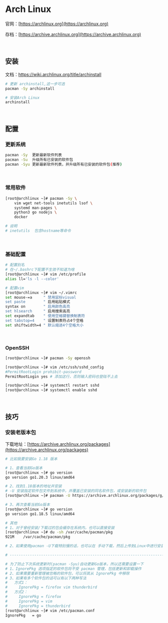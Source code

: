 # Arch Linux

官网：[https://archlinux.org](https://archlinux.org)

存档：[https://archive.archlinux.org](https://archive.archlinux.org)

<br />

## 安装

文档：https://wiki.archlinux.org/title/archinstall

```bash
# 更新 archinstall,这一步可选
pacman -Sy archinstall

# 安装Arch Linux
archinstall
```

<br />

## 配置

### 更新系统

```bash
pacman -Sy	更新最新软件列表
pacman -Su	升级所有已安装的软件包
pacman -Syu 更新最新软件列表，并升级所有已安装的软件包(推荐)
```

<br />

### 常用软件

```bash
[root@archlinux ~]# pacman -Sy \
	vim wget net-tools inetutils lsof \
	systemd man-pages \
	python3 go nodejs \
	docker

# 说明
# inetutils  包含hostname等命令
```

<br />

### 基础配置

```bash
# 配置别名
# 在~/.bashrc下配置不生效不知道为啥
[root@archlinux ~]# vim /etc/profile
alias ll='ls -l --color'

# 配置vim
[root@archlinux ~]# vim ~/.vimrc
set mouse-=a     " 禁用鼠标visual
set paste        " 启用粘贴模式
syntax on        " 启用颜色高亮
set hlsearch     " 启用搜索高亮
set expandtab    " 使用空格键替换制表符
set tabstop=4    " 设置制表符占4个空格
set shiftwidth=4 " 默认缩进4个空格大小
```

<br />

### OpenSSH

```bash
[root@archlinux ~]# pacman -Sy openssh

[root@archlinux ~]# vim /etc/ssh/sshd_config
#PermitRootLogin prohibit-password
PermitRootLogin yes # 添加这行，否则输入密码也登陆不上去

[root@archlinux ~]# systemctl restart sshd
[root@archlinux ~]# systemctl enable sshd
```

<br />

## 技巧

### 安装老版本包

下载地址：[https://archive.archlinux.org/packages](https://archive.archlinux.org/packages)

```bash
# 比如我要安装Go 1.18 版本

# 1、查看当前Go版本
[root@archlinux ~]# go version
go version go1.20.3 linux/amd64

# 2、找到1.18版本的地址并安装
# -U 安装指定软件包文件到系统中，并覆盖已安装的同名软件包，或安装新的软件包
[root@archlinux ~]# pacman -U https://archive.archlinux.org/packages/g/go/go-2%3A1.18.5-1-x86_64.pkg.tar.zst

# 3、再次查看当前Go版本
[root@archlinux ~]# go version
go version go1.18.5 linux/amd64

# 其他
# 1、对于曾经安装/下载过的包会缓存在系统内，也可以直接安装
[root@archlinux ~]# du -sh /var/cache/pacman/pkg
921M    /var/cache/pacman/pkg

# 2、如果使用pacman -U下载特别慢的话，也可以在 手动下载，然后上传到Linux中进行安装

# ------------------------------------------------------------------------------------------------------------

# 为了防止下次系统更新时(pacman -Syu)自动更新Go版本，所以还需要设置一下
# 1、IgnorePkg 选项指定的软件包将不受 pacman 管理，包括更新和卸载操作
# 2、如果需要重新管理被忽略的软件包，可以将其从 IgnorePkg 中移除
# 3、如果有多个软件包的话可以有以下两种写法
#   方式1：
#     IgnorePkg = firefox vim thunderbird
#   方式2：
#     IgnorePkg = firefox
#     IgnorePkg = vim
#     IgnorePkg = thunderbird
[root@archlinux ~]# vim /etc/pacman.conf
IgnorePkg   = go
```

